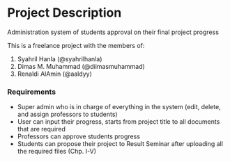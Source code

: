 # Project Description

Administration system of students approval on their final project progress

This is a freelance project with the members of:

1. Syahril Hanla (@syahrilhanla)
2. Dimas M. Muhammad (@diimasmuhammad)
3. Renaldi AlAmin (@aaldyy)

### Requirements

- Super admin who is in charge of everything in the system (edit, delete, and assign professors to students)
- User can input their progress, starts from project title to all documents that are required
- Professors can approve students progress
- Students can propose their project to Result Seminar after uploading all the required files (Chp. I-V)
